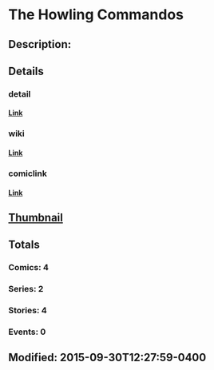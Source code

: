 # The Howling Commandos
## Description: 
## Details
### detail
#### [Link](http://marvel.com/comics/characters/1011295/the_howling_commandos?utm_campaign=apiRef&utm_source=225578a89fc76f3d20fbffda5d17a88d)
### wiki
#### [Link](http://marvel.com/universe/The_Howling_Commandos?utm_campaign=apiRef&utm_source=225578a89fc76f3d20fbffda5d17a88d)
### comiclink
#### [Link](http://marvel.com/comics/characters/1011295/the_howling_commandos?utm_campaign=apiRef&utm_source=225578a89fc76f3d20fbffda5d17a88d)
## [Thumbnail](http://i.annihil.us/u/prod/marvel/i/mg/6/c0/4ce5a603588f5.jpg)
## Totals
### Comics: 4
### Series: 2
### Stories: 4
### Events: 0
## Modified: 2015-09-30T12:27:59-0400